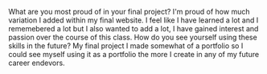 What are you most proud of in your final project?
I'm proud of how much variation I added within my final website. I feel like I have learned a lot and I rememebered a lot but I also wanted to add a lot, I have gained interest and passion over the course of this class.
How do you see yourself using these skills in the future?
My final project I made somewhat of a portfolio so I could see myself using it as a portfolio the more I create in any of my future career endevors. 